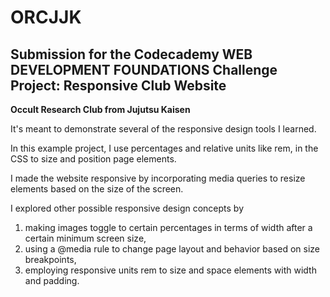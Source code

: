 # ORCJJK

## Submission for the Codecademy WEB DEVELOPMENT FOUNDATIONS Challenge Project: Responsive Club Website  

**Occult Research Club from Jujutsu Kaisen**

It's meant to demonstrate several of the responsive design tools I learned.

In this example project, I use percentages and relative units like rem, in the CSS to size and position page elements.

I made the website responsive by incorporating media queries to resize elements based on the size of the screen. 

I explored other possible responsive design concepts by 

1) making images toggle to certain percentages in terms of width after a certain minimum screen size,
2) using a @media rule to change page layout and behavior based on size breakpoints,
3) employing responsive units rem to size and space elements with width and padding.

